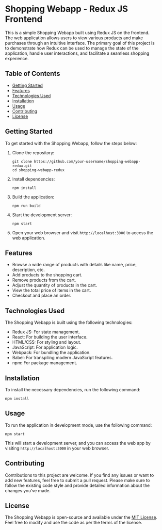 # Shopping Webapp - Redux JS Frontend

This is a simple Shopping Webapp built using Redux JS on the frontend. The web application allows users to view various products and make purchases through an intuitive interface. The primary goal of this project is to demonstrate how Redux can be used to manage the state of the application, handle user interactions, and facilitate a seamless shopping experience.

## Table of Contents

- [Getting Started](#getting-started)
- [Features](#features)
- [Technologies Used](#technologies-used)
- [Installation](#installation)
- [Usage](#usage)
- [Contributing](#contributing)
- [License](#license)

## Getting Started

To get started with the Shopping Webapp, follow the steps below:

1. Clone the repository: 
   ```
   git clone https://github.com/your-username/shopping-webapp-redux.git
   cd shopping-webapp-redux
   ```

2. Install dependencies:
   ```
   npm install
   ```

3. Build the application:
   ```
   npm run build
   ```

4. Start the development server:
   ```
   npm start
   ```

5. Open your web browser and visit `http://localhost:3000` to access the web application.

## Features

- Browse a wide range of products with details like name, price, description, etc.
- Add products to the shopping cart.
- Remove products from the cart.
- Adjust the quantity of products in the cart.
- View the total price of items in the cart.
- Checkout and place an order.

## Technologies Used

The Shopping Webapp is built using the following technologies:

- Redux JS: For state management.
- React: For building the user interface.
- HTML/CSS: For styling and layout.
- JavaScript: For application logic.
- Webpack: For bundling the application.
- Babel: For transpiling modern JavaScript features.
- npm: For package management.

## Installation

To install the necessary dependencies, run the following command:

```
npm install
```

## Usage

To run the application in development mode, use the following command:

```
npm start
```

This will start a development server, and you can access the web app by visiting `http://localhost:3000` in your web browser.

## Contributing

Contributions to this project are welcome. If you find any issues or want to add new features, feel free to submit a pull request. Please make sure to follow the existing code style and provide detailed information about the changes you've made.

## License

The Shopping Webapp is open-source and available under the [MIT License](LICENSE). Feel free to modify and use the code as per the terms of the license.
